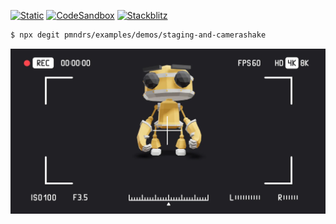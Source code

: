 [![Static](https://img.shields.io/badge/demo-%23646CFF.svg?logo=html5&logoColor=white)](https://pmndrs.github.io/examples/staging-and-camerashake)
[![CodeSandbox](https://img.shields.io/badge/codesandbox-040404?logo=codesandbox&logoColor=DBDBDB)](https://codesandbox.io/s/github/pmndrs/examples/tree/main/demos/staging-and-camerashake)
[![Stackblitz](https://img.shields.io/badge/stackblitz-fff?logo=Stackblitz&logoColor=1389FD)](https://stackblitz.com/github/pmndrs/examples/tree/main/demos/staging-and-camerashake)

```sh
$ npx degit pmndrs/examples/demos/staging-and-camerashake
```

![](thumbnail.webp)
